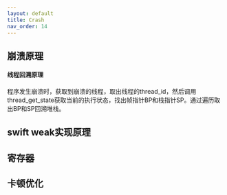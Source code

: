 ```yaml
---
layout: default
title: Crash
nav_order: 14
---
```


## 崩溃原理



#### 线程回溯原理
程序发生崩溃时，获取到崩溃的线程，取出线程的thread_id，然后调用thread_get_state获取当前的执行状态，找出帧指针BP和栈指针SP。通过遍历取出BP和SP回溯堆栈。


## swift weak实现原理
## 寄存器
## 卡顿优化